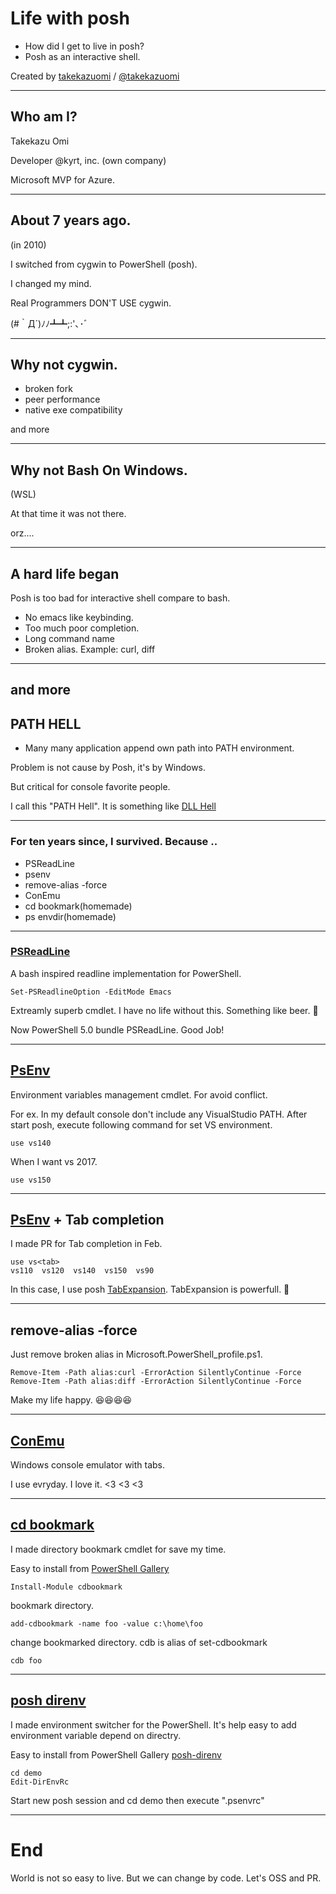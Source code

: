 # Life with posh

- How did I get to live in posh?
- Posh as an interactive shell.

Created by <a target="_blank" href="http://github.com/takekazuomi">takekazuomi</a> / <a target="_blank" href="http://twitter.com/takekazuomi">@takekazuomi</a>

---

## Who am I?

Takekazu Omi

Developer @kyrt, inc. (own company)

Microsoft MVP for Azure.

---

## About 7 years ago. 
(in 2010)

I switched from cygwin to PowerShell (posh). 

I changed my mind.

Real Programmers DON'T USE cygwin.


(#｀Д´)ﾉﾉ┻┻;:'､･ﾞ

---

## Why not cygwin.

- broken fork
- peer performance
- native exe compatibility

and more 

---

## Why not Bash On Windows.
(WSL)

At that time it was not there.

orz....

---

## A hard life began

Posh is too bad for interactive shell compare to bash.

- No emacs like keybinding.
- Too much poor completion.
- Long command name
- Broken alias. Example: curl, diff

---
## and more
## PATH HELL

- Many many application append own path into PATH environment.

Problem is not cause by Posh, it's by Windows. 

But critical for console favorite people.

I call this "PATH Hell". It is something like [DLL Hell](https://en.wikipedia.org/wiki/DLL_Hell)

---

### For ten years since, I survived. Because ..

- PSReadLine
- psenv
- remove-alias -force
- ConEmu
- cd bookmark(homemade)
- ps envdir(homemade)

---

### <a target="_blank" href="https://github.com/lzybkr/PSReadLine">PSReadLine</a>

A bash inspired readline implementation for PowerShell.

```
Set-PSReadlineOption -EditMode Emacs
```

Extreamly superb cmdlet. I have no life without this. Something like beer. 🍻

Now PowerShell 5.0 bundle PSReadLine. Good Job!

---

## <a target="_blank" href="https://github.com/DuFace">PsEnv</a>

Environment variables management cmdlet. For avoid conflict.

For ex. In my default console don't include any VisualStudio PATH. After start posh, execute following command for set VS environment.

```
use vs140
```

When I want vs 2017.

```
use vs150
```

---

## <a target="_blank" href="https://github.com/DuFace">PsEnv</a> + Tab completion

I made PR for Tab completion in Feb. 

```
use vs<tab>
vs110  vs120  vs140  vs150  vs90

```

In this case, I use posh <a target="_blank" href="https://msdn.microsoft.com/en-us/powershell/scripting/core-powershell/console/using-tab-expansion">TabExpansion</a>.
TabExpansion is powerfull. 🍣

---

## remove-alias -force

Just remove broken alias in Microsoft.PowerShell_profile.ps1. 

```
Remove-Item -Path alias:curl -ErrorAction SilentlyContinue -Force
Remove-Item -Path alias:diff -ErrorAction SilentlyContinue -Force
```

Make my life happy. 😆😆😆😆

---

## <a target="_blank" href="https://conemu.github.io/">ConEmu</a>

Windows console emulator with tabs. 

I use evryday. I love it. <3 <3 <3

---

## <a target="_blank" href="https://github.com/takekazuomi/cdbookmark/">cd bookmark</a>

I made directory bookmark cmdlet for save my time. 

Easy to install from <a target="_blank" href="https://www.powershellgallery.com/packages/Cdbookmark/0.0.4">PowerShell Gallery</a>

```
Install-Module cdbookmark
```

bookmark directory.

```
add-cdbookmark -name foo -value c:\home\foo
```

change bookmarked directory. cdb is alias of set-cdbookmark

```
cdb foo
```

---

## [posh direnv](https://github.com/takekazuomi/posh-direnv)

I made environment switcher for the PowerShell. It's help easy to add environment variable depend on directry.

Easy to install from PowerShell Gallery [posh-direnv](https://www.powershellgallery.com/packages/posh-direnv/0.0.2)

```
cd demo
Edit-DirEnvRc
```

Start new posh session and cd demo then execute ".psenvrc"

---

# End

World is not so easy to live. But we can change by code.
Let's OSS and PR.
